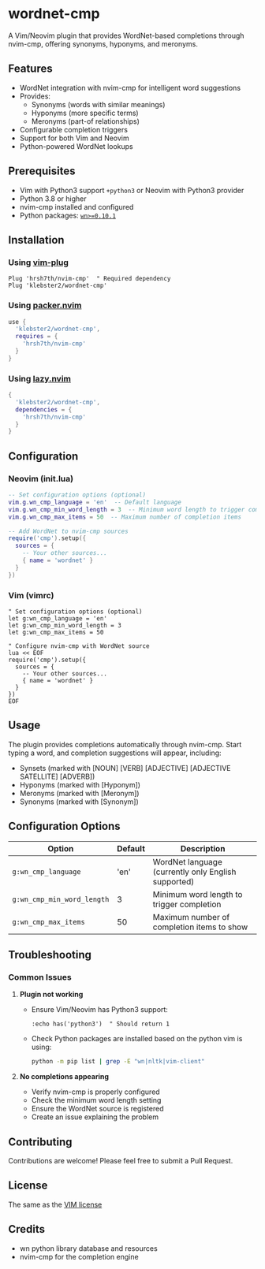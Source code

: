 # wordnet-cmp

A Vim/Neovim plugin that provides WordNet-based completions through nvim-cmp, offering synonyms, hyponyms, and meronyms.

## Features

- WordNet integration with nvim-cmp for intelligent word suggestions
- Provides:
  - Synonyms (words with similar meanings)
  - Hyponyms (more specific terms)
  - Meronyms (part-of relationships)
- Configurable completion triggers
- Support for both Vim and Neovim
- Python-powered WordNet lookups

## Prerequisites

- Vim with Python3 support `+python3` or Neovim with Python3 provider
- Python 3.8 or higher
- nvim-cmp installed and configured
- Python packages:
  [`wn>=0.10.1`](https://github.com/goodmami/wn)

## Installation

### Using [vim-plug](https://github.com/junegunn/vim-plug)

```vim
Plug 'hrsh7th/nvim-cmp'  " Required dependency
Plug 'klebster2/wordnet-cmp'
```

### Using [packer.nvim](https://github.com/wbthomason/packer.nvim)

```lua
use {
  'klebster2/wordnet-cmp',
  requires = {
    'hrsh7th/nvim-cmp'
  }
}
```

### Using [lazy.nvim](https://github.com/folke/lazy.nvim)

```lua
{
  'klebster2/wordnet-cmp',
  dependencies = {
    'hrsh7th/nvim-cmp'
  }
}
```

## Configuration

### Neovim (init.lua)

```lua
-- Set configuration options (optional)
vim.g.wn_cmp_language = 'en'  -- Default language
vim.g.wn_cmp_min_word_length = 3  -- Minimum word length to trigger completion
vim.g.wn_cmp_max_items = 50  -- Maximum number of completion items

-- Add WordNet to nvim-cmp sources
require('cmp').setup({
  sources = {
    -- Your other sources...
    { name = 'wordnet' }
  }
})
```

### Vim (vimrc)

```vim
" Set configuration options (optional)
let g:wn_cmp_language = 'en'
let g:wn_cmp_min_word_length = 3
let g:wn_cmp_max_items = 50

" Configure nvim-cmp with WordNet source
lua << EOF
require('cmp').setup({
  sources = {
    -- Your other sources...
    { name = 'wordnet' }
  }
})
EOF
```

## Usage

The plugin provides completions automatically through nvim-cmp. Start typing a word, and completion suggestions will appear, including:

- Synsets (marked with [NOUN] [VERB] [ADJECTIVE] [ADJECTIVE SATELLITE] [ADVERB])
- Hyponyms (marked with [Hyponym])
- Meronyms (marked with [Meronym])
- Synonyms (marked with [Synonym])

## Configuration Options

| Option                     | Default | Description                                         |
| -------------------------- | ------- | --------------------------------------------------- |
| `g:wn_cmp_language`        | 'en'    | WordNet language (currently only English supported) |
| `g:wn_cmp_min_word_length` | 3       | Minimum word length to trigger completion           |
| `g:wn_cmp_max_items`       | 50      | Maximum number of completion items to show          |

## Troubleshooting

### Common Issues

1. **Plugin not working**

   - Ensure Vim/Neovim has Python3 support:
     ```vim
     :echo has('python3')  " Should return 1
     ```
   - Check Python packages are installed based on the python vim is using:
     ```bash
     python -m pip list | grep -E "wn|nltk|vim-client"
     ```

2. **No completions appearing**

   - Verify nvim-cmp is properly configured
   - Check the minimum word length setting
   - Ensure the WordNet source is registered
   - Create an issue explaining the problem

## Contributing

Contributions are welcome! Please feel free to submit a Pull Request.

## License

The same as the [VIM license](https://github.com/vim/vim/blob/master/LICENSE)

## Credits

- wn python library database and resources
- nvim-cmp for the completion engine
